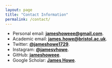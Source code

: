 ```yaml
---
layout: page
title: "Contact Information"
permalink: /contact/
---
```


* Personal email: **[jameshoweee@gmail.com](mailto:jameshoweee@gmail.com)**.
* Academic email: **[james.howe@bristol.ac.uk](mailto:james.howe@bristol.ac.uk)**.
* Twitter: **[@jameshowe1729](https://twitter.com/JamesHowe1729)**.
* Instagram: **[@jamesvhowe](https://www.instagram.com/jamesvhowe/)**.
* GitHub: **[jameshoweee](https://github.com/jameshoweee)**.
* Google Scholar: **[James Howe](https://scholar.google.co.uk/citations?user=LItUNn4AAAAJ&hl=en)**.

